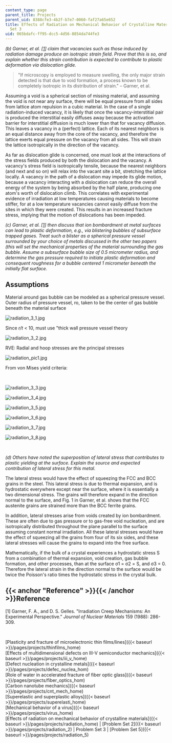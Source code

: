 ```yaml
---
content_type: page
parent_title: Projects
parent_uid: 8388cfe3-4b2f-b7e7-0060-faf27a65e652
title: Effects of Radiation on Mechanical Behavior of Crystalline Materials - Problem
  Set 3
uid: 065bdafc-ff95-dcc5-4d56-8854da744fe3
---
```


_(b) Garner, et al. \[[1](#Reference)\] claim that vacancies such as those induced by radiation damage produce an isotropic strain field. Prove that this is so, and explain whether this strain contribution is expected to contribute to plastic deformation via dislocation glide._

> "If microscopy is employed to measure swelling, the only major strain detected is that due to void formation, a process known to be completely isotropic in its distribution of strain." – Garner, et al.

Assuming a void is a spherical section of missing material, and assuming the void is not near any surface, there will be equal pressure from all sides from lattice atom repulsion in a cubic material. In the case of a single radiation-induced vacancy, it is likely that once the vacancy-interstitial pair is produced the interstitial easily diffuses away because the activation barrier for interstitial diffusion is much lower than that for vacancy diffusion. This leaves a vacancy in a (perfect) lattice. Each of its nearest neighbors is an equal distance away from the core of the vacancy, and therefore the lattice exerts equal pressure on the vacancy from all sides. This will strain the lattice isotropically in the direction of the vacancy.

As far as dislocation glide is concerned, one must look at the interactions of the stress fields produced by both the dislocation and the vacancy. A vacancy's stress field is isotropically tensile, because the nearest neighbors (and next and so on) will relax into the vacant site a bit, stretching the lattice locally. A vacancy in the path of a dislocation may impede its glide motion, because a vacancy interacting with a dislocation can reduce the overall energy of the system by being absorbed by the half plane, producing one atom's worth of dislocation climb. This correlates with experimental evidence of irradiation at low temperatures causing materials to become stiffer, for at a low temperature vacancies cannot easily diffuse from the sites in which they were created. This results in an increased fracture stress, implying that the motion of dislocations has been impeded.

_(c) Garner, et al. \[[1](#Reference)\] then discuss that ion bombardment at metal surfaces can lead to plastic deformation, e.g., via blistering bubbles of subsurface trapped gases. Treat such a blister as a spherical pressure vessel surrounded by your choice of metals discussed in the other two papers (this will set the mechanical properties of the material surrounding the gas bubble. Assume a subsurface bubble size of 0.5 micrometer radius, and determine the gas pressure required to initiate plastic deformation and consequent roughness for a bubble centered 1 micrometer beneath the initially flat surface._

Assumptions
-----------

Material around gas bubble can be modeled as a spherical pressure vessel. Outer radius of pressure vessel, ro, taken to be the center of gas bubble beneath the material surface

![radiation_3_1.jpg](/courses/materials-science-and-engineering/3-22-mechanical-behavior-of-materials-spring-2008/projects/radiation_3_1.jpg)

Since _r/t_ < 10, must use "thick wall pressure vessel theory

![radiation_3_2.jpg](/courses/materials-science-and-engineering/3-22-mechanical-behavior-of-materials-spring-2008/projects/radiation_3_2.jpg)

RVE: Radial and hoop stresses are the principal stresses

![radiation_pic1.jpg](/courses/materials-science-and-engineering/3-22-mechanical-behavior-of-materials-spring-2008/projects/radiation_pic1.jpg)

From von Mises yield criteria:

  
 

![radiation_3_3.jpg](/courses/materials-science-and-engineering/3-22-mechanical-behavior-of-materials-spring-2008/projects/radiation_3_3.jpg)

![radiation_3_4.jpg](/courses/materials-science-and-engineering/3-22-mechanical-behavior-of-materials-spring-2008/projects/radiation_3_4.jpg)

![radiation_3_5.jpg](/courses/materials-science-and-engineering/3-22-mechanical-behavior-of-materials-spring-2008/projects/radiation_3_5.jpg)

![radiation_3_6.jpg](/courses/materials-science-and-engineering/3-22-mechanical-behavior-of-materials-spring-2008/projects/radiation_3_6.jpg)

![radiation_3_7.jpg](/courses/materials-science-and-engineering/3-22-mechanical-behavior-of-materials-spring-2008/projects/radiation_3_7.jpg)

![radiation_3_8.jpg](/courses/materials-science-and-engineering/3-22-mechanical-behavior-of-materials-spring-2008/projects/radiation_3_8.jpg)

  
 

_(d) Others have noted the superposition of lateral stress that contributes to plastic yielding at the surface. Explain the source and expected contribution of lateral stress for this metal._

The lateral stress would have the effect of squeezing the FCC and BCC grains in the steel. This lateral stress is due to thermal expansion, and is hydrostatic everywhere except near the surface, where it is essentially a two dimensional stress. The grains will therefore expand in the direction normal to the surface, and Fig. 1 in Garner, et al. shows that the FCC austenite grains are strained more than the BCC ferrite grains.

In addition, lateral stresses arise from voids created by ion bombardment. These are often due to gas pressure or to gas-free void nucleation, and are isotropically distributed throughout the plane parallel to the surface assuming constant normal irradiation. All these lateral stresses would have the effect of squeezing all the grains from four of its six sides, and these lateral stresses will cause the grains to expand into the free surface.

Mathematically, if the bulk of a crystal experiences a hydrostatic stress S from a combination of thermal expansion, void creation, gas bubble formation, and other processes, than at the surface σ1 = σ2 = S, and σ3 = 0. Therefore the lateral strain in the direction normal to the surface would be twice the Poisson's ratio times the hydrostatic stress in the crystal bulk.

{{< anchor "Reference" >}}{{< /anchor >}}Reference
--------------------------------------------------

\[1\] Garner, F. A., and D. S. Gelles. "Irradiation Creep Mechanisms: An Experimental Perspective." _Journal of Nuclear Materials_ 159 (1988): 286-309.

  
  
 

[Plasticity and fracture of microelectronic thin films/lines]({{< baseurl >}}/pages/projects/thinfilms_home)  
[Effects of multidimensional defects on III-V semiconductor mechanics]({{< baseurl >}}/pages/projects/iii_v_home)  
[Defect nucleation in crystalline metals]({{< baseurl >}}/pages/projects/defec_nuclea_hom)  
[Role of water in accelerated fracture of fiber optic glass]({{< baseurl >}}/pages/projects/fiber_optics_hom)  
[Carbon nanotube mechanics]({{< baseurl >}}/pages/projects/cnt_mech_home)  
[Superelastic and superplastic alloys]({{< baseurl >}}/pages/projects/superelasti_home)  
[Mechanical behavior of a virus]({{< baseurl >}}/pages/projects/virus_home)  
[Effects of radiation on mechanical behavior of crystalline materials]({{< baseurl >}}/pages/projects/radiation_home) | [Problem Set 2]({{< baseurl >}}/pages/projects/radiation_2) | Problem Set 3 | [Problem Set 5]({{< baseurl >}}/pages/projects/radiation_5)